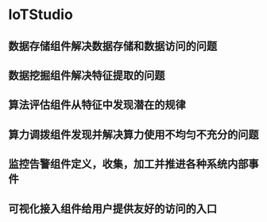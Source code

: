 # IoTStudio
## 数据存储组件解决数据存储和数据访问的问题
## 数据挖掘组件解决特征提取的问题
## 算法评估组件从特征中发现潜在的规律
## 算力调拨组件发现并解决算力使用不均匀不充分的问题
## 监控告警组件定义，收集，加工并推进各种系统内部事件
## 可视化接入组件给用户提供友好的访问的入口

